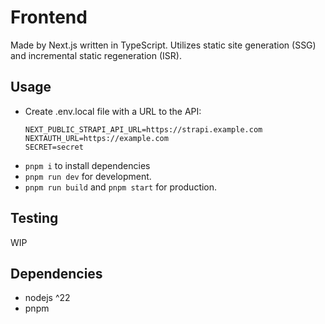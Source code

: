 # Frontend

Made by Next.js written in TypeScript. Utilizes static site generation (SSG) and incremental static regeneration (ISR).

## Usage

- Create .env.local file with a URL to the API:
  ```
  NEXT_PUBLIC_STRAPI_API_URL=https://strapi.example.com
  NEXTAUTH_URL=https://example.com
  SECRET=secret
  ```
- `pnpm i` to install dependencies
- `pnpm run dev` for development.
- `pnpm run build` and `pnpm start` for production.

## Testing

WIP

## Dependencies

- nodejs ^22
- pnpm
